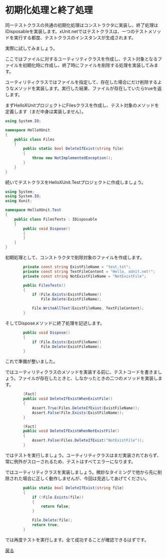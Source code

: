 # 初期化処理と終了処理

同一テストクラスの共通の初期化処理はコンストラクタに実装し、終了処理はIDisposableを実装します。xUnit.netではテストクラスは、一つのテストメソッドを実行する都度、テストクラスのインスタンスが生成されます。

実際に試してみましょう。

ここではファイルに対するユーティリティクラスを作成し、テスト対象となるファイルを初期化時に作成し、終了時にファイルを削除する処理を実装してみます。

ユーティリティクラスではファイルを指定して、存在した場合にだけ削除するようなメソッドを実装します。実行した結果、ファイルが存在していたらtrueを返します。

まずHelloXUnitプロジェクトにFilesクラスを作成し、テスト対象のメソッドを定義します（まだ中身は実装しません）。

```cs
using System.IO;

namespace HelloXUnit
{
    public class Files
    {
        public static bool DeleteIfExist(string file)
        {
            throw new NotImplementedException();
        }
    }
}
```

続いてテストクラスをHelloXUnit.Testプロジェクトに作成しましょう。

```cs
using System;
using System.IO;
using Xunit;

namespace HelloXUnit.Test
{
    public class FilesTests : IDisposable
    {
        public void Dispose()
        {
        }
    }
}
```

初期処理として、コンストラクタで削除対象のファイルを作成します。

```cs
        private const string ExistFileName = "test.txt";
        private const string TextFileContent = "Hello, xUnit.net!";
        private const string NotExistFileName = "NotExistFile";

        public FilesTests()
        {
            if (File.Exists(ExistFileName))
                File.Delete(ExistFileName);

            File.WriteAllText(ExistFileName, TextFileContent);
        }
```

そしてDisposeメソッドに終了処理を記述します。

```cs
        public void Dispose()
        {
            if (File.Exists(ExistFileName))
                File.Delete(ExistFileName);
        }
```

これで準備が整いました。

ではユーティリティクラスのメソッドを実装する前に、テストコードを書きましょう。ファイルが存在したときと、しなかったときの二つのメソッドを実装します。

```cs
        [Fact]
        public void DeleteIfExistWhenExistFile()
        {
            Assert.True(Files.DeleteIfExist(ExistFileName));
            Assert.False(File.Exists(ExistFileName));
        }

        [Fact]
        public void DeleteIfExistWhenNotExistFile()
        {
            Assert.False(Files.DeleteIfExist("NotExistFile"));
        }
```

ではテストを実行しましょう。ユーティリティクラスはまだ実装されておらず、常に例外がスローされるため、テストはすべてエラーになります。

ではユーティリティクラスを実装しましょう。微妙なタイミングで他から先に削除された場合に正しく動作しませんが、今回は見逃してあげてください。

```cs
        public static bool DeleteIfExist(string file)
        {
            if (!File.Exists(file))
            {
                return false;
            }

            File.Delete(file);
            return true;
        }
```

では再度テストを実行します。全て成功することが確認できるはずです。

[戻る](..\README.md)